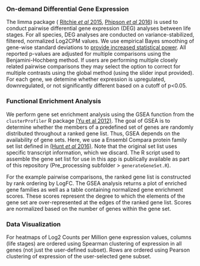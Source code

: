 ### On-demand Differential Gene Expression

The limma package ( [Ritchie *et al*
2015](https://pubmed.ncbi.nlm.nih.gov/25605792/), [Phipson *et al*
2016](https://www.ncbi.nlm.nih.gov/pmc/articles/PMC5373812/)) is used to
conduct pairwise differential gene expression (DEG) analyses between
life stages. For all species, DEG analyses are conducted on
variance-stabilized, filtered, normalized Log2CPM values. We use
empirical Bayes smoothing of gene-wise standard deviations to [provide
increased statistical
power](https://www.degruyter.com/doi/10.2202/1544-6115.1027). All
reported p-values are adjusted for multiple comparisons using the
Benjamini-Hochberg method. If users are performing multiple closely
related pairwise comparisons they may select the option to correct for
multiple contrasts using the global method (using the slider input
provided). For each gene, we detemine whether expression is upregulated,
downregulated, or not significantly different based on a cutoff of
p&lt;0.05.

### Functional Enrichment Analysis

We perform gene set enrichment analysis using the GSEA function from the
`clusterProfiler` R package [(Yu et al
2012)](http://dx.doi.org/10.1089/omi.2011.0118). The goal of GSEA is to
determine whether the members of a predefined set of genes are randomly
distributed throughout a ranked gene list. Thus, GSEA depends on the
availability of gene sets. Here, we use a Ensembl Compara protein family
set list defined in [(Hunt *et al*
2016)](https://www.nature.com/articles/ng.3495). Note that the original
set list uses specific transcript information, which we discard. The R
script used to assemble the gene set list for use in this app is
publically available as part of this repository (Pre\_processing
subfolder &gt; `generateGeneSet.R`).

For the example pairwise comparisons, the ranked gene list is
constructed by rank ordering by LogFC. The GSEA analysis returns a plot
of enriched gene families as well as a table containing normalized gene
enrichment scores. These scores represent the degree to which the
elements of the gene set are over-represented at the edges of the ranked
gene list. Scores are normalized based on the number of genes within the
gene set.

### Data Visualization

For heatmaps of Log2 Counts per Million gene expression values, columns
(life stages) are ordered using Spearman clustering of expression in all
genes (not just the user-defined subset). Rows are ordered using Pearson
clustering of expression of the user-selected gene subset.
